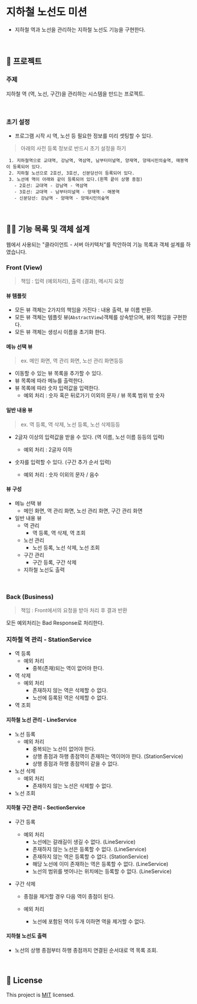 # 지하철 노선도 미션
- 지하철 역과 노선을 관리하는 지하철 노선도 기능을 구현한다.

<br>

## 🚀 프로젝트

### 주제

지하철 역 (역, 노선, 구간)을 관리하는 시스템을 만드는 프로젝트.

<br>

### 초기 설정 
- 프로그램 시작 시 역, 노선 등 필요한 정보를 미리 셋팅할 수 있다.

> 아래의 사전 등록 정보로 반드시 초기 설정을 하기
>
```
 1. 지하철역으로 교대역, 강남역, 역삼역, 남부터미널역, 양재역, 양재시민의숲역, 매봉역이 등록되어 있다.
 2. 지하철 노선으로 2호선, 3호선, 신분당선이 등록되어 있다.
 3. 노선에 역이 아래와 같이 등록되어 있다.(왼쪽 끝이 상행 종점)
   - 2호선: 교대역 - 강남역 - 역삼역
   - 3호선: 교대역 - 남부터미널역 - 양재역 - 매봉역
   - 신분당선: 강남역 - 양재역 - 양재시민의숲역
```

<br>

## 👨‍💻 기능 목록 및 객체 설계

웹에서 사용되는 "클라이언트 - 서버 아키텍처"를 착안하여 기능 목록과 객체 설계를 하였습니다.

### Front (View)

> 책임 : 입력 (예외처리), 출력 (결과), 메시지 요청

#### 뷰 템플릿

* 모든 뷰 객체는 2가지의 책임을 가진다 : 내용 출력, 뷰 이름 반환.
* 모든 뷰 객체는 템플릿 뷰(`AbstractView`)객체를 상속받으며, 뷰의 책임을 구현한다.
* 모든 뷰 객체는 생성시 이름을 초기화 한다.

#### 메뉴 선택 뷰

> ex. 메인 화면, 역 관리 화면, 노선 관리 화면등등

* 이동할 수 있는 뷰 목록을 추가할 수 있다.
* 뷰 목록에 따라 메뉴를 출력한다.
* 뷰 목록에 따라 숫자 입력값을 입력한다.
  * 예외 처리 : 숫자 혹은 뒤로가기 이외의 문자 / 뷰 목록 범위 밖 숫자

#### 일반 내용 뷰

> ex. 역 등록, 역 삭제, 노선 등록, 노선 삭제등등

* 2글자 이상의 입력값을 받을 수 있다. (역 이름, 노선 이름 등등의 입력)
  * 예외 처리 : 2글자 이하

* 숫자를 입력할 수 있다. (구간 추가 순서 입력)
  * 예외 처리 : 숫자 이외의 문자 / 음수

#### 뷰 구성

* 메뉴 선택 뷰
  * 메인 화면, 역 관리 화면, 노선 관리 화면, 구간 관리 화면
* 일반 내용 뷰
  * 역 관리
    * 역 등록, 역 삭제, 역 조회
  * 노선 관리
    * 노선 등록, 노선 삭제, 노선 조회
  * 구간 관리
    * 구간 등록, 구간 삭제
  * 지하철 노선도 출력

<br>

### Back (Business)

>  책임 : Front에서의 요청을 받아 처리 후 결과 반환

모든 예외처리는 Bad Response로 처리한다.

### 지하철 역 관리 - StationService

* 역 등록
  * 예외 처리
    * 중복(존재)되는 역이 없어야 한다.
* 역 삭제
  * 예외 처리
    * 존재하지 않는 역은 삭제할 수 없다.
    * 노선에 등록된 역은 삭제할 수 없다.
* 역 조회

#### 지하철 노선 관리 - LineService

* 노선 등록
  * 예외 처리
    * 중복되는 노선이 없어야 한다.
    * 상행 종점과 하행 종점역이 존재하는 역이어야 한다. (StationService)
    * 상행 종점과 하행 종점역이 같을 수 없다.
* 노선 삭제
  * 예외 처리
    * 존재하지 않는 노선은 삭제할 수 없다.
* 노선 조회

#### 지하철 구간 관리 - SectionService

* 구간 등록

  * 예외 처리
    * 노선에는 갈래길이 생길 수 없다. (LineService)
    * 존재하지 않는 노선은 등록할 수 없다. (LineService)
    * 존재하지 않는 역은 등록할 수 없다. (StationService)
    * 해당 노선에 이미 존재하는 역은 등록할 수 없다. (LineService)
    * 노선의 범위를 벗어나는 위치에는 등록할 수 없다. (LineService)

* 구간 삭제

  * 종점을 제거할 경우 다음 역이 종점이 된다.

  * 예외 처리
    * 노선에 포함된 역이 두개 이하면 역을 제거할 수 없다.

#### 지하철 노선도 출력

* 노선의 상행 종점부터 하행 종점까지 연결된 순서대로 역 목록 조회.

<br>

## 📝 License

This project is [MIT](https://github.com/woowacourse/java-subway-map-precourse/blob/master/LICENSE.md) licensed.
